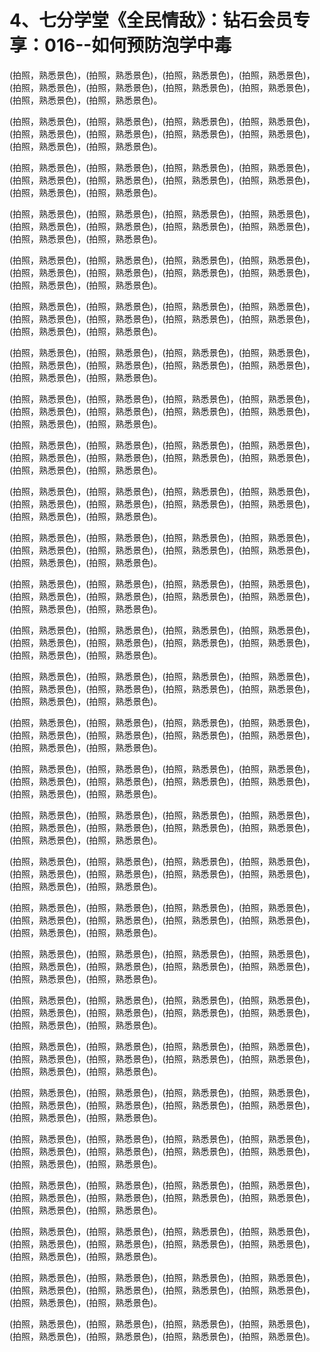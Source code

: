# 4、七分学堂《全民情敌》：钻石会员专享：016--如何预防泡学中毒

(拍照，熟悉景色)，(拍照，熟悉景色)，(拍照，熟悉景色)，(拍照，熟悉景色)，(拍照，熟悉景色)，(拍照，熟悉景色)，(拍照，熟悉景色)，(拍照，熟悉景色)，(拍照，熟悉景色)，(拍照，熟悉景色)。

(拍照，熟悉景色)，(拍照，熟悉景色)，(拍照，熟悉景色)，(拍照，熟悉景色)，(拍照，熟悉景色)，(拍照，熟悉景色)，(拍照，熟悉景色)，(拍照，熟悉景色)，(拍照，熟悉景色)，(拍照，熟悉景色)。

(拍照，熟悉景色)，(拍照，熟悉景色)，(拍照，熟悉景色)，(拍照，熟悉景色)，(拍照，熟悉景色)，(拍照，熟悉景色)，(拍照，熟悉景色)，(拍照，熟悉景色)，(拍照，熟悉景色)，(拍照，熟悉景色)。

(拍照，熟悉景色)，(拍照，熟悉景色)，(拍照，熟悉景色)，(拍照，熟悉景色)，(拍照，熟悉景色)，(拍照，熟悉景色)，(拍照，熟悉景色)，(拍照，熟悉景色)，(拍照，熟悉景色)，(拍照，熟悉景色)。

(拍照，熟悉景色)，(拍照，熟悉景色)，(拍照，熟悉景色)，(拍照，熟悉景色)，(拍照，熟悉景色)，(拍照，熟悉景色)，(拍照，熟悉景色)，(拍照，熟悉景色)，(拍照，熟悉景色)，(拍照，熟悉景色)。

(拍照，熟悉景色)，(拍照，熟悉景色)，(拍照，熟悉景色)，(拍照，熟悉景色)，(拍照，熟悉景色)，(拍照，熟悉景色)，(拍照，熟悉景色)，(拍照，熟悉景色)，(拍照，熟悉景色)，(拍照，熟悉景色)。

(拍照，熟悉景色)，(拍照，熟悉景色)，(拍照，熟悉景色)，(拍照，熟悉景色)，(拍照，熟悉景色)，(拍照，熟悉景色)，(拍照，熟悉景色)，(拍照，熟悉景色)，(拍照，熟悉景色)，(拍照，熟悉景色)。

(拍照，熟悉景色)，(拍照，熟悉景色)，(拍照，熟悉景色)，(拍照，熟悉景色)，(拍照，熟悉景色)，(拍照，熟悉景色)，(拍照，熟悉景色)，(拍照，熟悉景色)，(拍照，熟悉景色)，(拍照，熟悉景色)。

(拍照，熟悉景色)，(拍照，熟悉景色)，(拍照，熟悉景色)，(拍照，熟悉景色)，(拍照，熟悉景色)，(拍照，熟悉景色)，(拍照，熟悉景色)，(拍照，熟悉景色)，(拍照，熟悉景色)，(拍照，熟悉景色)。

(拍照，熟悉景色)，(拍照，熟悉景色)，(拍照，熟悉景色)，(拍照，熟悉景色)，(拍照，熟悉景色)，(拍照，熟悉景色)，(拍照，熟悉景色)，(拍照，熟悉景色)，(拍照，熟悉景色)，(拍照，熟悉景色)。

(拍照，熟悉景色)，(拍照，熟悉景色)，(拍照，熟悉景色)，(拍照，熟悉景色)，(拍照，熟悉景色)，(拍照，熟悉景色)，(拍照，熟悉景色)，(拍照，熟悉景色)，(拍照，熟悉景色)，(拍照，熟悉景色)。

(拍照，熟悉景色)，(拍照，熟悉景色)，(拍照，熟悉景色)，(拍照，熟悉景色)，(拍照，熟悉景色)，(拍照，熟悉景色)，(拍照，熟悉景色)，(拍照，熟悉景色)，(拍照，熟悉景色)，(拍照，熟悉景色)。

(拍照，熟悉景色)，(拍照，熟悉景色)，(拍照，熟悉景色)，(拍照，熟悉景色)，(拍照，熟悉景色)，(拍照，熟悉景色)，(拍照，熟悉景色)，(拍照，熟悉景色)，(拍照，熟悉景色)，(拍照，熟悉景色)。

(拍照，熟悉景色)，(拍照，熟悉景色)，(拍照，熟悉景色)，(拍照，熟悉景色)，(拍照，熟悉景色)，(拍照，熟悉景色)，(拍照，熟悉景色)，(拍照，熟悉景色)，(拍照，熟悉景色)，(拍照，熟悉景色)。

(拍照，熟悉景色)，(拍照，熟悉景色)，(拍照，熟悉景色)，(拍照，熟悉景色)，(拍照，熟悉景色)，(拍照，熟悉景色)，(拍照，熟悉景色)，(拍照，熟悉景色)，(拍照，熟悉景色)，(拍照，熟悉景色)。

(拍照，熟悉景色)，(拍照，熟悉景色)，(拍照，熟悉景色)，(拍照，熟悉景色)，(拍照，熟悉景色)，(拍照，熟悉景色)，(拍照，熟悉景色)，(拍照，熟悉景色)，(拍照，熟悉景色)，(拍照，熟悉景色)。

(拍照，熟悉景色)，(拍照，熟悉景色)，(拍照，熟悉景色)，(拍照，熟悉景色)，(拍照，熟悉景色)，(拍照，熟悉景色)，(拍照，熟悉景色)，(拍照，熟悉景色)，(拍照，熟悉景色)，(拍照，熟悉景色)。

(拍照，熟悉景色)，(拍照，熟悉景色)，(拍照，熟悉景色)，(拍照，熟悉景色)，(拍照，熟悉景色)，(拍照，熟悉景色)，(拍照，熟悉景色)，(拍照，熟悉景色)，(拍照，熟悉景色)，(拍照，熟悉景色)。

(拍照，熟悉景色)，(拍照，熟悉景色)，(拍照，熟悉景色)，(拍照，熟悉景色)，(拍照，熟悉景色)，(拍照，熟悉景色)，(拍照，熟悉景色)，(拍照，熟悉景色)，(拍照，熟悉景色)，(拍照，熟悉景色)。

(拍照，熟悉景色)，(拍照，熟悉景色)，(拍照，熟悉景色)，(拍照，熟悉景色)，(拍照，熟悉景色)，(拍照，熟悉景色)，(拍照，熟悉景色)，(拍照，熟悉景色)，(拍照，熟悉景色)，(拍照，熟悉景色)。

(拍照，熟悉景色)，(拍照，熟悉景色)，(拍照，熟悉景色)，(拍照，熟悉景色)，(拍照，熟悉景色)，(拍照，熟悉景色)，(拍照，熟悉景色)，(拍照，熟悉景色)，(拍照，熟悉景色)，(拍照，熟悉景色)。

(拍照，熟悉景色)，(拍照，熟悉景色)，(拍照，熟悉景色)，(拍照，熟悉景色)，(拍照，熟悉景色)，(拍照，熟悉景色)，(拍照，熟悉景色)，(拍照，熟悉景色)，(拍照，熟悉景色)，(拍照，熟悉景色)。

(拍照，熟悉景色)，(拍照，熟悉景色)，(拍照，熟悉景色)，(拍照，熟悉景色)，(拍照，熟悉景色)，(拍照，熟悉景色)，(拍照，熟悉景色)，(拍照，熟悉景色)，(拍照，熟悉景色)，(拍照，熟悉景色)。

(拍照，熟悉景色)，(拍照，熟悉景色)，(拍照，熟悉景色)，(拍照，熟悉景色)，(拍照，熟悉景色)，(拍照，熟悉景色)，(拍照，熟悉景色)，(拍照，熟悉景色)，(拍照，熟悉景色)，(拍照，熟悉景色)。

(拍照，熟悉景色)，(拍照，熟悉景色)，(拍照，熟悉景色)，(拍照，熟悉景色)，(拍照，熟悉景色)，(拍照，熟悉景色)，(拍照，熟悉景色)，(拍照，熟悉景色)，(拍照，熟悉景色)，(拍照，熟悉景色)。

(拍照，熟悉景色)，(拍照，熟悉景色)，(拍照，熟悉景色)，(拍照，熟悉景色)，(拍照，熟悉景色)，(拍照，熟悉景色)，(拍照，熟悉景色)，(拍照，熟悉景色)，(拍照，熟悉景色)，(拍照，熟悉景色)。

(拍照，熟悉景色)，(拍照，熟悉景色)，(拍照，熟悉景色)，(拍照，熟悉景色)，(拍照，熟悉景色)，(拍照，熟悉景色)，(拍照，熟悉景色)，(拍照，熟悉景色)，(拍照，熟悉景色)，(拍照，熟悉景色)。

(拍照，熟悉景色)，(拍照，熟悉景色)，(拍照，熟悉景色)，(拍照，熟悉景色)，(拍照，熟悉景色)，(拍照，熟悉景色)，(拍照，熟悉景色)，(拍照，熟悉景色)。

